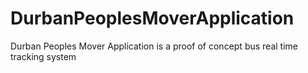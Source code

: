 # DurbanPeoplesMoverApplication
Durban Peoples Mover Application is a proof of concept bus real time tracking system
